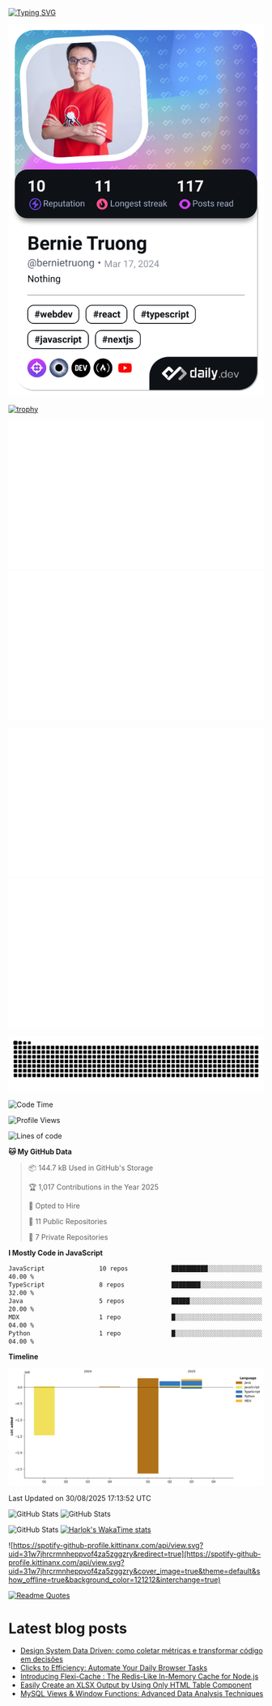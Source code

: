 [![Typing SVG](https://readme-typing-svg.demolab.com?font=Fira+Code&pause=1000&color=F37022&center=true&vCenter=true&random=true&width=435&lines=A+Senior+Student+at+FPT+University;A+Member+of+Japanese+Software+Club;A+Passionate+and+Curiosity+Developer)](https://git.io/typing-svg)

<div align="center">
   <a href="https://app.daily.dev/bernietruong">
      <img src="./devcard.png" width="652" alt="Bernie Truong's Dev Card"/>
   </a>
</div>

[![trophy](https://github-profile-trophy.vercel.app/?username=i-am-truong&theme=buddhism)](https://github.com/ryo-ma/github-profile-trophy)

![](https://raw.githubusercontent.com/i-am-truong/i-am-truong/master/generated/languages.svg#gh-dark-mode-only)
![](https://raw.githubusercontent.com/i-am-truong/i-am-truong/master/generated/overview.svg#gh-dark-mode-only)

![](https://raw.githubusercontent.com/i-am-truong/i-am-truong/master/generated/overview.svg#gh-light-mode-only)
![](https://raw.githubusercontent.com/i-am-truong/i-am-truong/master/generated/languages.svg#gh-light-mode-only)

<picture>
  <source
    media="(prefers-color-scheme: dark)"
    srcset="https://raw.githubusercontent.com/i-am-truong/i-am-truong/output/github-contribution-grid-snake-dark.svg"
  />
  <source
    media="(prefers-color-scheme: light)"
    srcset="https://raw.githubusercontent.com/i-am-truong/i-am-truong/output/github-contribution-grid-snake.svg"
  />
  <img
    alt="github contribution grid snake animation"
    src="https://raw.githubusercontent.com/i-am-truong/i-am-truong/output/github-contribution-grid-snake.svg"
  />
</picture>

<!--START_SECTION:waka-->
![Code Time](http://img.shields.io/badge/Code%20Time-14%20hrs%2031%20mins-blue)

![Profile Views](http://img.shields.io/badge/Profile%20Views-3-blue)

![Lines of code](https://img.shields.io/badge/From%20Hello%20World%20I%27ve%20Written-726.6%20thousand%20lines%20of%20code-blue)

**🐱 My GitHub Data** 

> 📦 144.7 kB Used in GitHub's Storage 
 > 
> 🏆 1,017 Contributions in the Year 2025
 > 
> 💼 Opted to Hire
 > 
> 📜 11 Public Repositories 
 > 
> 🔑 7 Private Repositories 
 > 
**I Mostly Code in JavaScript** 

```text
JavaScript               10 repos            ██████████░░░░░░░░░░░░░░░   40.00 % 
TypeScript               8 repos             ████████░░░░░░░░░░░░░░░░░   32.00 % 
Java                     5 repos             █████░░░░░░░░░░░░░░░░░░░░   20.00 % 
MDX                      1 repo              █░░░░░░░░░░░░░░░░░░░░░░░░   04.00 % 
Python                   1 repo              █░░░░░░░░░░░░░░░░░░░░░░░░   04.00 % 
```



**Timeline**

![Lines of Code chart](https://raw.githubusercontent.com/i-am-truong/i-am-truong/master/assets/bar_graph.png)


 Last Updated on 30/08/2025 17:13:52 UTC
<!--END_SECTION:waka-->

![GitHub Stats](https://github-readme-stats.vercel.app/api?username=i-am-truong&show=reviews,discussions_started,discussions_answered,prs_merged,prs_merged_percentage&theme=ambient_gradient&rank_icon=percentile&show_icons=true&include_all_commits=true&hide_border=true&count_private=true)
![GitHub Stats](https://streak-stats.demolab.com?user=i-am-truong&theme=ambient_gradient&hide_border=true)

![GitHub Stats](https://github-readme-stats.vercel.app/api/top-langs/?username=i-am-truong&theme=ambient_gradient&show_icons=true&hide_border=true&layout=compact)
[![Harlok's WakaTime stats](https://github-readme-stats.vercel.app/api/wakatime?username=iamtruong&theme=ambient_gradient&layout=compact&custom_title=Bernie%20Truong's%20WakaTime%20Stats)](https://github.com/anuraghazra/github-readme-stats)

![https://spotify-github-profile.kittinanx.com/api/view.svg?uid=31w7jhrcrmnheppvof4za5zggzry&redirect=true](https://spotify-github-profile.kittinanx.com/api/view.svg?uid=31w7jhrcrmnheppvof4za5zggzry&cover_image=true&theme=default&show_offline=true&background_color=121212&interchange=true)

[![Readme Quotes](https://quotes-github-readme.vercel.app/api?type=horizontal&theme=github_blue)](https://github.com/piyushsuthar/github-readme-quotes)


# Latest blog posts
<!-- BLOG-POST-LIST:START -->
- [Design System Data Driven: como coletar métricas e transformar código em decisões](https://dev.to/victor-assis/design-system-data-driven-como-coletar-metricas-e-transformar-codigo-em-decisoes-22n5)
- [Clicks to Efficiency: Automate Your Daily Browser Tasks](https://dev.to/thedevankit/clicks-to-efficiency-automate-your-daily-browser-tasks-5g55)
- [Introducing Flexi-Cache : The Redis-Like In-Memory Cache for Node.js](https://dev.to/subhadip_pahari_1cd6ddc60/introducing-flexi-cache-node-the-redis-lite-in-memory-cache-for-nodejs-3do3)
- [Easily Create an XLSX Output by Using Only HTML Table Component](https://dev.to/rizqyep/easily-create-an-xlsx-output-by-using-only-html-table-component-2iak)
- [MySQL Views &amp; Window Functions: Advanced Data Analysis Techniques](https://dev.to/labex/mysql-views-window-functions-advanced-data-analysis-techniques-3dkj)
<!-- BLOG-POST-LIST:END -->

<!-- START gadpp -->
